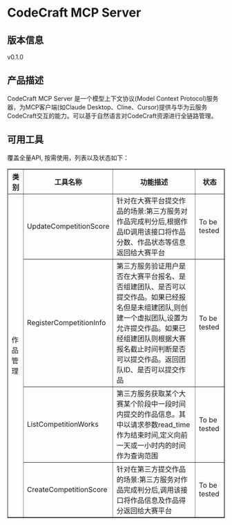 # CodeCraft MCP Server 

## 版本信息
v0.1.0

## 产品描述

CodeCraft MCP Server 是一个模型上下文协议(Model Context Protocol)服务器，为MCP客户端(如Claude Desktop、Cline、Cursor)提供与华为云服务CodeCraft交互的能力。可以基于自然语言对CodeCraft资源进行全链路管理。

## 可用工具
覆盖全量API, 按需使用，列表以及状态如下：

<html>
    <head></head>
    <body>
        <table border="1" cellspacing="0" cellpadding="5">
            <tbody>
                <tr>
                    <th>类别</th>
                    <th>工具名称</th>
                    <th>功能描述</th>
                    <th>状态</th>
                </tr>
                <tr>
                    <td rowspan="4">作品管理</td>
                    <td>UpdateCompetitionScore</td>
                    <td>针对在大赛平台提交作品的场景:第三方服务对作品完成判分后,根据作品ID调用该接口将作品分数、作品状态等信息返回给大赛平台</td>
                    <td>To be tested</td>
                </tr>
                <tr>
                    <td>RegisterCompetitionInfo</td>
                    <td>第三方服务验证用户是否在大赛平台报名、是否组建团队、是否可以提交作品。如果已经报名但是未组建团队,则创建一个虚拟团队,设置为允许提交作品。如果已经组建团队则根据大赛报名截止时间判断是否可以提交作品。返回团队ID、是否可以提交作品</td>
                    <td>To be tested</td>
                </tr>
                <tr>
                    <td>ListCompetitionWorks</td>
                    <td>第三方服务获取某个大赛某个阶段中一段时间内提交的作品信息。其中以请求参数read_time作为结束时间,定义向前一天或一小时内的时间作为查询范围</td>
                    <td>To be tested</td>
                </tr>
                <tr>
                    <td>CreateCompetitionScore</td>
                    <td>针对在第三方提交作品的场景:第三方服务对作品完成判分后,调用该接口将作品信息及作品得分返回给大赛平台</td>
                    <td>To be tested</td>
                </tr>
            </tbody>
        </table>
    </body>
</html>